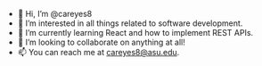 - 👋 Hi, I’m @careyes8
- 👀 I’m interested in all things related to software development.
- 🌱 I’m currently learning React and how to implement REST APIs.
- 💞️ I’m looking to collaborate on anything at all!
- 📫 You can reach me at careyes8@asu.edu.

<!---
careyes8/careyes8 is a ✨ special ✨ repository because its `README.md` (this file) appears on your GitHub profile.
You can click the Preview link to take a look at your changes.
--->
